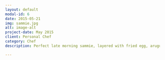 ```yaml
---
layout: default
modal-id: 6
date: 2015-05-21
img: sammie.jpg
alt: image-alt
project-date: May 2015
client: Personal Chef
category: Chef
description: Perfect late morning sammie, layered with fried egg, arugula, caramelized onions, and gouda cheese. Yum.

---
```

